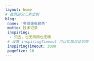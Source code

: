 ```yaml
---
layout: home
# 首页部分元素定制
blog:
 name: '多崎造有颜色'
 motto: 技术记录
 inspiring:
  - 归去，也无风雨也无晴
 # 设置 inspiringTimeout 可以实现自动切换
 inspiringTimeout: 3000
 pageSize: 10
---
```

